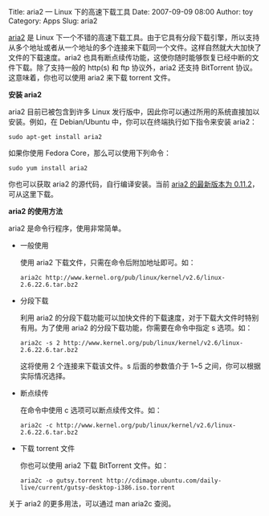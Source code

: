 Title: aria2 — Linux 下的高速下载工具
Date: 2007-09-09 08:00
Author: toy
Category: Apps
Slug: aria2

[aria2](http://aria2.sourceforge.net/) 是 Linux
下一个不错的高速下载工具。由于它具有分段下载引擎，所以支持从多个地址或者从一个地址的多个连接来下载同一个文件。这样自然就大大加快了文件的下载速度。aria2
也具有断点续传功能，这使你随时能够恢复已经中断的文件下载。除了支持一般的
http(s) 和 ftp 协议外，aria2 还支持 BitTorrent
协议。这意味着，你也可以使用 aria2 来下载 torrent 文件。

**安装 aria2**

aria2 目前已被包含到许多 Linux
发行版中，因此你可以通过所用的系统直接加以安装。例如，在 Debian/Ubuntu
中，你可以在终端执行如下指令来安装 aria2：

`sudo apt-get install aria2`

如果你使用 Fedora Core，那么可以使用下列命令：

`sudo yum install aria2`

你也可以获取 aria2 的源代码，自行编译安装。当前 [aria2 的最新版本为
0.11.2](http://sourceforge.net/project/showfiles.php?group_id=159897)，可从这里下载。

**aria2 的使用方法**

aria2 是命令行程序，使用非常简单。

-   一般使用

    使用 aria2 下载文件，只需在命令后附加地址即可。如：

    `aria2c http://www.kernel.org/pub/linux/kernel/v2.6/linux-2.6.22.6.tar.bz2`

-   分段下载

    利用 aria2
    的分段下载功能可以加快文件的下载速度，对于下载大文件时特别有用。为了使用
    aria2 的分段下载功能，你需要在命令中指定 s 选项。如：

    `aria2c -s 2 http://www.kernel.org/pub/linux/kernel/v2.6/linux-2.6.22.6.tar.bz2`

    这将使用 2 个连接来下载该文件。s 后面的参数值介于 1~5
    之间，你可以根据实际情况选择。

-   断点续传

    在命令中使用 c 选项可以断点续传文件。如：

    `aria2c -c http://www.kernel.org/pub/linux/kernel/v2.6/linux-2.6.22.6.tar.bz2`

-   下载 torrent 文件

    你也可以使用 aria2 下载 BitTorrent 文件。如：

    `aria2c -o gutsy.torrent http://cdimage.ubuntu.com/daily-live/current/gutsy-desktop-i386.iso.torrent`

关于 aria2 的更多用法，可以通过 man aria2c 查阅。
